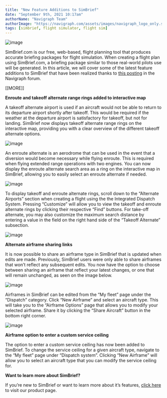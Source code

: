 ```yaml
---
title: "New Feature Additions to SimBrief"
date: "September 9th, 2021 10:17am"
authorName: "Navigraph Team"
authorImage: "https://navigraph.com/assets/images/navigraph_logo_only.svg"
tags: [simbrief, flight simulator, flight sim]
---
```


![image](https://64.media.tumblr.com/3dfe0005c668f4150f920d566f7bd04f/6e542461dd29644a-37/s540x810/9d7e1ea50f1ed14f4a12f588590a068add89a13a.png)

  
SimBrief.com is our free, web-based, flight planning tool that produces accurate briefing packages for flight simulation. When creating a flight plan using SimBrief.com, a briefing package similar to those real-world pilots use will be generated. In this article, we will cover some of the latest feature additions to SimBrief that have been realized thanks to [this posting](https://href.li/?https://navigraph.com/redirect.ashx?url=https%3A%2F%2Fforum.navigraph.com%2Ft%2Fgeneral-feature-request-summarized%2F6035?utm_source=blog&utm_medium=social&utm_content=forum_sb_feature_req&utm_campaign=simbrief_updates_sep_21) in the Navigraph forum. 

\[\[MORE\]\]

**Enroute and takeoff alternate range rings added to interactive map**

A takeoff alternate airport is used if an aircraft would not be able to return to its departure airport shortly after takeoff. This would be required if the weather at the departure airport is satisfactory for takeoff, but not for landing. SimBrief now displays takeoff alternate range rings on the interactive map, providing you with a clear overview of the different takeoff alternate options.

![image](https://64.media.tumblr.com/ea237008e98c16d94d1192ee22a5b912/6e542461dd29644a-95/s540x810/3cfd0044226fa3b264f78953b4074ca295ab7e0e.jpg)

An enroute alternate is an aerodrome that can be used in the event that a diversion would become necessary while flying enroute. This is required when flying extended range operations with two engines. You can now display the enroute alternate search area as a ring on the interactive map in SimBrief, allowing you to easily select an enroute alternate if needed.

![image](https://64.media.tumblr.com/22d5bf90913ce6a6e97004fa9841f441/6e542461dd29644a-3b/s540x810/2181a57dc2653b7ba698e6a54c1c87f9cede7bb1.png)

To display takeoff and enroute alternate rings, scroll down to the “Alternate Airports” section when creating a flight using the the Integrated Dispatch System. Pressing “Customize” will allow you to view the takeoff and enroute alternate rings by clicking their respective “Find” buttons. For take-off alternate, you may also customize the maximum search distance by entering a value in the field on the right hand side of the “Takeoff Alternate” subsection.

![image](https://64.media.tumblr.com/d41cca3462d9ecd2aed3f6f377a6c444/6e542461dd29644a-dc/s540x810/4029004d2c69417a6b43fc4231231150c1f00cf9.png)

**Alternate airframe sharing links** 

It is now possible to share an airframe type in SimBrief that is updated when edits are made. Previously, SimBrief users were only able to share airframes that won’t reflect any subsequent edits. You now have the option to choose between sharing an airframe that reflect your latest changes, or one that will remain unchanged, as seen on the image below. 

![image](https://64.media.tumblr.com/2ef966b91c03e45984cecb049e0c11e6/6e542461dd29644a-fc/s540x810/73859957efd0588c3e46828033e6aa3ea6f8f306.png)

Airframes in SimBrief can be edited from the “My fleet” page under the “Dispatch” category. Click “New Airframe” and select an aircraft type. This will take you to the “Airframe Options” page that allows you to modify your selected airframe. Share it by clicking the “Share Aircraft” button in the bottom right corner.

![image](https://64.media.tumblr.com/8f3d5ff6623a5c516b7099b7ddf66abf/6e542461dd29644a-e2/s540x810/0fa8d0a68f93c3e8bdb6a061aa66489e18739a69.jpg)

**Airframe option to enter a custom service ceiling** 

The option to enter a custom service ceiling has now been added to SimBrief. To change the service ceiling for a given aircraft type, navigate to the “My fleet” page under “Dispatch system”. Clicking “New Airframe” will allow you to select an aircraft type that you can modify the service ceiling for.

**Want to learn more about SimBrief?**

If you’re new to SimBrief or want to learn more about it’s features, [click here](https://navigraph.com/products/simbrief?utm_source=blog&utm_medium=social&utm_content=website_sb_product_page&utm_campaign=simbrief_updates_sep_21) to visit our product page. 